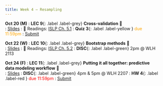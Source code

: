 ```yaml
---
title: Week 4 — Resampling 
---
```


**Oct 20 (M)**
: **LEC 9**{: .label .label-grey} **Cross-validation** 🎥  
    : [Slides](.)
: 📖 Readings: [ISLP Ch. 5.1](https://www.statlearning.com/)
: **Quiz 3**{: .label .label-yellow } <font color="orange">due 11:59pm</font>
    : [Submit](.)

**Oct 22 (W)**
: **LEC 10**{: .label .label-grey} **Bootstrap methods** 🎥  
    : [Slides](.)
: 📖 Readings: [ISLP Ch. 5.2](https://www.statlearning.com/)
: **DISC**{: .label .label-green} 2pm @ WLH 2113

**Oct 24 (F)**
: **LEC 11**{: .label .label-grey} **Putting it all together: predictive data modeling workflow** 🎥  
    : [Slides](.)
: **DISC**{: .label .label-green} 4pm & 5pm @ WLH 2207
: **HW 4**{: .label .label-red } <font color="red">due 11:59pm</font>
    : [Submit](.)
